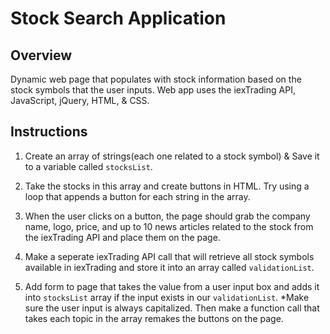 # Stock Search Application 

## Overview

Dynamic web page that populates with stock information based on the stock symbols that the user inputs. 
Web app uses the iexTrading API,  JavaScript, jQuery, HTML, & CSS.


## Instructions

1. Create an array of strings(each one related to a stock symbol)
   & Save it to a variable called `stocksList`.

2. Take the stocks in this array and create buttons in HTML.
   Try using a loop that appends a button for each string in the array.

3. When the user clicks on a button, the page should grab the company name, logo, price, 
   and up to 10 news articles related to the stock from the iexTrading API and place them on the page.

4. Make a seperate iexTrading API call that will retrieve 
   all stock symbols available in iexTrading and store it into an array called `validationList`. 

5. Add form to page that takes the value from a user input box 
   and adds it into `stocksList` array if the input exists in our `validationList`. 
   *Make sure the user input is always capitalized. 
   Then make a function call that takes each topic in the array remakes the buttons on the page.
